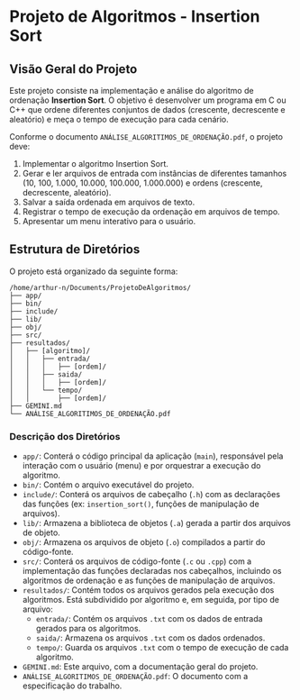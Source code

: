 # Projeto de Algoritmos - Insertion Sort

## Visão Geral do Projeto

Este projeto consiste na implementação e análise do algoritmo de ordenação **Insertion Sort**. O objetivo é desenvolver um programa em C ou C++ que ordene diferentes conjuntos de dados (crescente, decrescente e aleatório) e meça o tempo de execução para cada cenário.

Conforme o documento `ANÁLISE_ALGORITIMOS_DE_ORDENAÇÃO.pdf`, o projeto deve:

1.  Implementar o algoritmo Insertion Sort.
2.  Gerar e ler arquivos de entrada com instâncias de diferentes tamanhos (10, 100, 1.000, 10.000, 100.000, 1.000.000) e ordens (crescente, decrescente, aleatório).
3.  Salvar a saída ordenada em arquivos de texto.
4.  Registrar o tempo de execução da ordenação em arquivos de tempo.
5.  Apresentar um menu interativo para o usuário.

## Estrutura de Diretórios

O projeto está organizado da seguinte forma:

```
/home/arthur-n/Documents/ProjetoDeAlgoritmos/
├── app/
├── bin/
├── include/
├── lib/
├── obj/
├── src/
├── resultados/
│   ├── [algoritmo]/
│   │   ├── entrada/
│   │   │   ├── [ordem]/
│   │   ├── saida/
│   │   │   ├── [ordem]/
│   │   └── tempo/
│   │       ├── [ordem]/
├── GEMINI.md
└── ANÁLISE_ALGORITIMOS_DE_ORDENAÇÃO.pdf
```

### Descrição dos Diretórios

*   `app/`: Conterá o código principal da aplicação (`main`), responsável pela interação com o usuário (menu) e por orquestrar a execução do algoritmo.
*   `bin/`: Contém o arquivo executável do projeto.
*   `include/`: Conterá os arquivos de cabeçalho (`.h`) com as declarações das funções (ex: `insertion_sort()`, funções de manipulação de arquivos).
*   `lib/`: Armazena a biblioteca de objetos (`.a`) gerada a partir dos arquivos de objeto.
*   `obj/`: Armazena os arquivos de objeto (`.o`) compilados a partir do código-fonte.
*   `src/`: Conterá os arquivos de código-fonte (`.c` ou `.cpp`) com a implementação das funções declaradas nos cabeçalhos, incluindo os algoritmos de ordenação e as funções de manipulação de arquivos.
*   `resultados/`: Contém todos os arquivos gerados pela execução dos algoritmos. Está subdividido por algoritmo e, em seguida, por tipo de arquivo:
    *   `entrada/`: Contém os arquivos `.txt` com os dados de entrada gerados para os algoritmos.
    *   `saida/`: Armazena os arquivos `.txt` com os dados ordenados.
    *   `tempo/`: Guarda os arquivos `.txt` com o tempo de execução de cada algoritmo.
*   `GEMINI.md`: Este arquivo, com a documentação geral do projeto.
*   `ANÁLISE_ALGORITIMOS_DE_ORDENAÇÃO.pdf`: O documento com a especificação do trabalho.